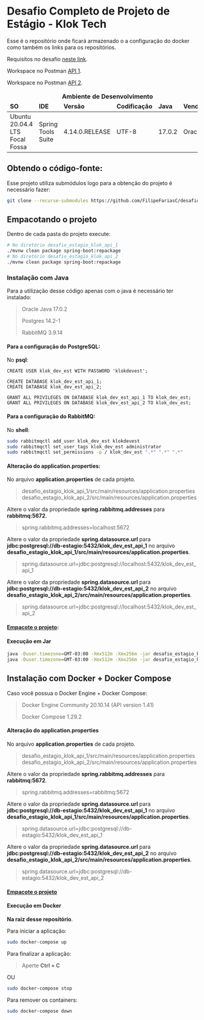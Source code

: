 # Desafio Completo de Projeto de Estágio - Klok Tech

Esse é o repositório onde ficará armazenado o a configuração do docker como também os links para os repositórios.


Requisitos no desafio [neste link](estagio-dev-klok-tech.pdf).

Workspace no Postman [API 1](https://www.postman.com/filipefariasc/workspace/desafio-klok-tech-estagio-api-1).

Workspace no Postman [API 2](https://www.postman.com/filipefariasc/workspace/desafio-klok-tech-estagio-api-2).


<table>
  <thead style="font-weight: bold">
    <tr >
      <td colspan="6" align="center">
        <b>Ambiente de Desenvolvimento</b>
      </td>
    </tr>
    <tr>
      <td><b>SO</b></td>
      <td><b>IDE</b></td>
      <td><b>Versão</b></td>
      <td><b>Codificação</b></td>
      <td><b>Java</b></td>
      <td><b>Vendor</b></td>
    </tr>
  </thead>
  <tbody>
    <tr>
      <td>Ubuntu 20.04.4 LTS Focal Fossa</td>
      <td>Spring Tools Suite</td>
      <td>4.14.0.RELEASE</td>
      <td>UTF-8</td>
      <td>17.0.2</td>
      <td>Oracle</td>
    </tr>
  </tbody>
</table>

## Obtendo o código-fonte:

Esse projeto utiliza submódulos logo para a obtenção do projeto é necessário fazer:

```bash
git clone --recurse-submodules https://github.com/FilipeFariasC/desafio_estagio_klok_tech.git
```

## Empacotando o projeto

Dentro de cada pasta do projeto execute:

```bash
# No diretório desafio_estagio_klok_api_1
./mvnw clean package spring-boot:repackage
# No diretório desafio_estagio_klok_api_2
./mvnw clean package spring-boot:repackage
```

### Instalação com Java

Para a utilização desse código apenas com o java é necessário ter instalado:

> Oracle Java 17.0.2
> 
> Postgres 14.2-1
> 
> RabbitMQ 3.9.14

#### Para a configuração do PostgreSQL:
No **psql**:

```pgsql
CREATE USER klok_dev_est WITH PASSWORD 'klokdevest';

CREATE DATABASE klok_dev_est_api_1;
CREATE DATABASE klok_dev_est_api_2;

GRANT ALL PRIVILEGES ON DATABASE klok_dev_est_api_1 TO klok_dev_est;
GRANT ALL PRIVILEGES ON DATABASE klok_dev_est_api_2 TO klok_dev_est;
```

#### Para a configuração do RabbitMQ:
No **shell**:

```bash
sudo rabbitmqctl add_user klok_dev_est klokdevest
sudo rabbitmqctl set_user_tags klok_dev_est administrator
sudo rabbitmqctl set_permissions -p / klok_dev_est ".*" ".*" ".*"
```

#### Alteração do application.properties:
No arquivo **application.properties** de cada projeto.
> desafio_estagio_klok_api_1/src/main/resources/application.properties
> desafio_estagio_klok_api_2/src/main/resources/application.properties

Altere o valor da propriedade **spring.rabbitmq.addresses** para  **rabbitmq:5672**.
> spring.rabbitmq.addresses=localhost:5672

Altere o valor da propriedade **spring.datasource.url** para **jdbc:postgresql://db-estagio:5432/klok_dev_est_api_1** no arquivo **desafio_estagio_klok_api_1/src/main/resources/application.properties**.
> spring.datasource.url=jdbc:postgresql://localhost:5432/klok_dev_est_api_1

Altere o valor da propriedade **spring.datasource.url** para **jdbc:postgresql://db-estagio:5432/klok_dev_est_api_2** no arquivo **desafio_estagio_klok_api_2/src/main/resources/application.properties**.
> spring.datasource.url=jdbc:postgresql://localhost:5432/klok_dev_est_api_2

#### [Empacote o projeto](#empacotando-o-projeto):

#### Execução em Jar

```bash
java -Duser.timezone=GMT-03:00 -Xmx512m -Xmx256m -jar desafio_estagio_klok_api_1/target/challenge-0.1-SNAPSHOT.jar
java -Duser.timezone=GMT-03:00 -Xmx512m -Xmx256m -jar desafio_estagio_klok_api_2/target/challenge-0.1-SNAPSHOT.jar

```

## Instalação com Docker + Docker Compose
Caso você possua o Docker Engine + Docker Compose:

> Docker Engine Community 20.10.14 (API version 1.41)
> 
> Docker Compose 1.29.2

#### Alteração do application.properties

No arquivo **application.properties** de cada projeto.
> desafio_estagio_klok_api_1/src/main/resources/application.properties
> desafio_estagio_klok_api_2/src/main/resources/application.properties

Altere o valor da propriedade **spring.rabbitmq.addresses** para  **rabbitmq:5672**.
> spring.rabbitmq.addresses=rabbitmq:5672

Altere o valor da propriedade **spring.datasource.url** para **jdbc:postgresql://db-estagio:5432/klok_dev_est_api_1** no arquivo **desafio_estagio_klok_api_1/src/main/resources/application.properties**.
> spring.datasource.url=jdbc:postgresql://db-estagio:5432/klok_dev_est_api_1

Altere o valor da propriedade **spring.datasource.url** para **jdbc:postgresql://db-estagio:5432/klok_dev_est_api_2** no arquivo **desafio_estagio_klok_api_2/src/main/resources/application.properties**.
> spring.datasource.url=jdbc:postgresql://db-estagio:5432/klok_dev_est_api_2

#### [Empacote o projeto](#empacotando-o-projeto)
#### Execução em Docker

**Na raiz desse repositório**.

Para iniciar a aplicação:

```bash
sudo docker-compose up
```

Para finalizar a aplicação:

> Aperte **Ctrl + C**

OU
```bash
sudo docker-compose stop 
``` 

Para remover os containers:
```bash
sudo docker-compose down
```

